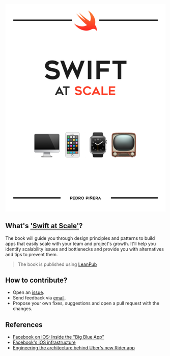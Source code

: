 ![header](artworks/header.png)

## What's ['Swift at Scale'](https://leanpub.com/swiftatscale)?

The book will guide you through design principles and patterns to build apps that easily scale with your team and project's growth. It'll help you identify scalability issues and bottlenecks and provide you with alternatives and tips to prevent them.

> The book is published using [LeanPub](https://leanpub.com)

## How to contribute?

- Open an [issue](https://github.com/pepibumur/swiftatscale/issues/new).
- Send feedback via [email](mailto://pepibumur@gmail.com).
- Propose your own fixes, suggestions and open a pull request with the changes.

## References

- [Facebook on iOS: Inside the "Big Blue App"](https://www.youtube.com/watch?v=-G8nZpif1rA)
- [Facebook's iOS infrastructure](https://www.youtube.com/watch?v=XhXC4SKOGfQ)
- [Engineering the architecture behind Uber's new Rider app](https://eng.uber.com/new-rider-app/)
